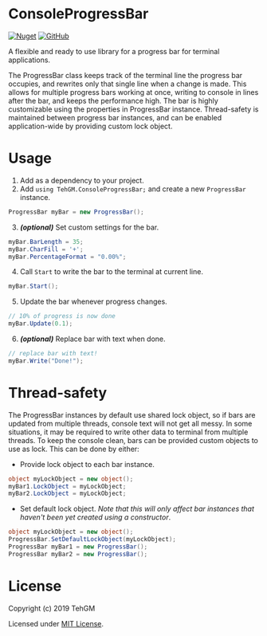 # ConsoleProgressBar
[![Nuget](https://img.shields.io/nuget/v/TehGM.ConsoleProgressBar?style=flat)](https://www.nuget.org/packages/TehGM.ConsoleProgressBar/) [![GitHub](https://img.shields.io/github/license/TehGM/ConsoleProgressBar)](https://github.com/TehGM/ConsoleProgressBar/blob/master/LICENSE)

A flexible and ready to use library for a progress bar for terminal applications.

The ProgressBar class keeps track of the terminal line the progress bar occupies, and rewrites only that single line when a change is made. This allows for multiple progress bars working at once, writing to console in lines after the bar, and keeps the performance high.
The bar is highly customizable using the properties in ProgressBar instance.
Thread-safety is maintained between progress bar instances, and can be enabled application-wide by providing custom lock object.

# Usage
1. Add as a dependency to your project.
2. Add `using TehGM.ConsoleProgressBar;` and create a new `ProgressBar` instance.
```csharp
ProgressBar myBar = new ProgressBar();
```
3. ***(optional)*** Set custom settings for the bar.
```csharp
myBar.BarLength = 35;
myBar.CharFill = '+';
myBar.PercentageFormat = "0.00%";
```
4. Call `Start` to write the bar to the terminal at current line.
```csharp
myBar.Start();
```
5. Update the bar whenever progress changes.
```csharp
// 10% of progress is now done
myBar.Update(0.1);
```
6. ***(optional)*** Replace bar with text when done.
```csharp
// replace bar with text!
myBar.Write("Done!");
```
# Thread-safety
The ProgressBar instances by default use shared lock object, so if bars are updated from multiple threads, console text will not get all messy. In some situations, it may be required to write other data to terminal from multiple threads. To keep the console clean, bars can be provided custom objects to use as lock. This can be done by either:
- Provide lock object to each bar instance.
```csharp
object myLockObject = new object();
myBar1.LockObject = myLockObject;
myBar2.LockObject = myLockObject;
```
- Set default lock object. *Note that this will only affect bar instances that haven't been yet created using a constructor*.
```csharp
object myLockObject = new object();
ProgressBar.SetDefaultLockObject(myLockObject);
ProgressBar myBar1 = new ProgressBar();
ProgressBar myBar2 = new ProgressBar();
```

# License
Copyright (c) 2019 TehGM 

Licensed under [MIT License](https://github.com/TehGM/ConsoleProgressBar/blob/master/LICENSE).

